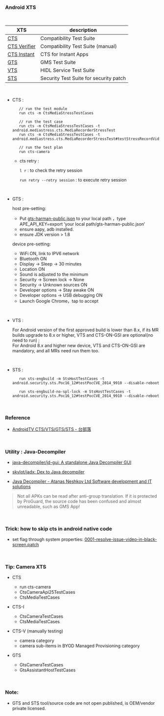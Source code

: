 
### Android XTS

<br/>

| XTS  | description |
| ------------- | ------------- |
| [CTS](https://source.android.com/compatibility/cts)  | Compatibility Test Suite  |
| [CTS Verifier](https://source.android.com/compatibility/cts/verifier)  | Compatibility Test Suite (manual)    |
| [CTS Instant](https://source.android.com/compatibility/cts/cts-instant)  | CTS for Instant Apps  |
| [GTS](https://www.google.com/search?rlz=1C1GCEU_zh-TWTW892TW892&sxsrf=ALeKk02eBIbx6LyVNKMNiPSiHHSNrzDiHw%3A1590399842164&ei=YpPLXuvNCaO9mAWRnJ7IAg&q=android+GTS&oq=android+GTS&gs_lcp=CgZwc3ktYWIQAzIECCMQJzICCAAyAggAMgIIADIFCAAQywEyBQgAEMsBMgIIADIECAAQHjIECAAQHjIECAAQHlDBlQFYgZgBYJqcAWgAcAB4AIABNogBjgGSAQEzmAEAoAEBqgEHZ3dzLXdpeg&sclient=psy-ab&ved=0ahUKEwjrhpKN3c7pAhWjHqYKHRGOBykQ4dUDCAw&uact=5)  | GMS Test Suite  |
| [VTS](https://source.android.com/compatibility/vts)  | HIDL Service Test Suite  |
| [STS](https://www.google.com/search?rlz=1C1GCEU_zh-TWTW892TW892&sxsrf=ALeKk02iUxZOZzeBJpKAZq8b1S3L_v_3Ng%3A1590400008373&ei=CJTLXpq2FuTRmAWvnI7ADQ&q=android+STS&oq=android+STS&gs_lcp=CgZwc3ktYWIQAzIECCMQJzICCAAyAggAMgYIABAHEB4yBggAEAcQHjIICAAQBxAKEB4yBwgAEAoQywEyBQgAEMsBMgcIABAKEMsBMggIABAHEAoQHjoECAAQRzoECAAQQzoECAAQCjoICAAQBxAFEB46BwgjELACECc6BAgAEA1QpEVY401gw1BoAHACeACAATmIAY4DkgEBOJgBAKABAaoBB2d3cy13aXo&sclient=psy-ab&ved=0ahUKEwia2rLc3c7pAhXkKKYKHS-OA9gQ4dUDCAw&uact=5)  | Security Test Suite for security patch |

<br/>

- CTS :

    ```
       // run the test module
       run cts -m CtsMediaStressTestCases

       // run the test case
       run cts -m CtsMediaStressTestCases -t android.mediastress.cts.MediaRecorderStressTest
       run cts -m CtsMediaStressTestCases -t android.mediastress.cts.MediaRecorderStressTest#testStressRecordVideoAndPlayback

       // run the test plan
       run cts-camera
    ```

    - cts retry :

        `l r` : to check the retry session

        `run retry --retry session` : to execute retry session

<br/>

- GTS :

  host pre-setting:
  - Put [gts-harman-public.json](./gts-harman-public.json) to your local path ，type APE_API_KEY=export ‘your local path/gts-harman-public.json’
  - ensure aapy, adb installed.
  - ensure JDK version > 1.8

  device pre-setting:
  - WiFi ON, link to IPV6 network
  - Bluetooth ON
  - Display → Sleep → 30 minutes
  - Location ON
  - Sound is adjusted to the minimum
  - Security → Screen lock → None
  - Security → Unknown sources ON
  - Developer options → Stay awake ON
  - Developer options → USB debugging ON
  - Launch Google Chrome，tap to accept

<br/>

- VTS :

     For Android version of the first approved build is lower than 8.x, if its MR builds upgrade to 8.x or higher, VTS and CTS-ON-GSI are optional(no need to run) ; <br>
     For Android 8.x and higher new device, VTS and CTS-ON-GSI are mandatory, and all MRs need run them too.


<br/>

- STS :

    ```
       run sts-engbuild -m StsHostTestCases -t android.security.sts.Poc16_12#testPocCVE_2014_9910 --disable-reboot

       run sts-engbuild-no-spl-lock -m StsHostTestCases -t android.security.sts.Poc16_12#testPocCVE_2014_9910 --disable-reboot
    ```




<br>

### Reference

- [AndroidTV CTS/VTS/GTS/STS - 台部落](https://www.twblogs.net/a/5d085150bd9eee1e5c8111d9)


<br>

### Utility : Java-Decompiler

- [java-decompiler/jd-gui: A standalone Java Decompiler GUI](https://github.com/java-decompiler/jd-gui)

- [skylot/jadx: Dex to Java decompiler](https://github.com/skylot/jadx)

- [Java Decompiler - Atanas Neshkov Ltd Software development and IT solutions](http://www.neshkov.com/)

> Not all APKs can be read after anti-group translation. If it is protected by ProGuard, the source code has been confused and almost unreadable, such as GMS App!



<br>


### Trick: how to skip cts in android native code

  - set flag through system properties: [0001-resolve-issue-video-in-black-screen.patch](./0001-resolve-issue-video-in-black-screen.patch)


<br>

### Tip: Camera XTS

  - CTS
    - run cts-camera
    - CtsCameraApi25TestCases
    - CtsMediaTestCases

  - CTS-I
    - CtsCameraTestCases
    - CtsMediaTestCases

  - CTS-V (manually testing)
    - camera category
    - camera sub-items in BYOD Managed Provisioning category

  - GTS
    - GtsCameraTestCases
    - GtsAssistantHostTestCases
    

<br>

### Note: 

 - GTS and STS tool/source code are not open published, is OEM/vendor private licensed.
